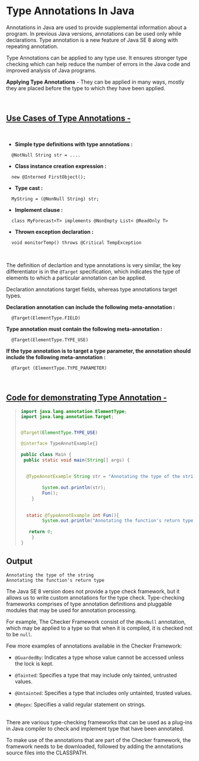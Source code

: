 # Type Annotations In Java

Annotations in Java are used to provide supplemental information about a program. In previous Java versions, annotations can be used only while declarations. Type annotation is a new feature of Java SE 8 along with repeating annotation.

Type Annotations can be applied to any type use. It ensures stronger type checking which can help reduce the number of errors in the Java code and improved analysis of Java programs.

**Applying Type Annotations** - They can be applied in many ways, mostly they are placed before the type to which they have been applied.

<br />

## <ins>Use Cases of Type Annotations -</ins>

<br />

- **Simple type definitions with type annotations :**
```
  @NotNull String str = ....
```
- **Class instance creation expression :**
```
  new @Interned FirstObject();
```
- **Type cast :**
```
  MyString = (@NonNull String) str;
```
- **Implement clause :**
```
  class MyForecast<T> implements @NonEmpty List< @ReadOnly T>
```
- **Thrown exception declaration :**
```
  void monitorTemp() throws @Critical TempException
```
<br />

The definition of declartion and type annotations is very similar, the key differentiator is in the `@Target` specification, which indicates 
the type of elements to which a particular annotation can be applied. 

Declaration annotations target fields, whereas type annotations target types. 

**Declaration annotation can include the following meta-annotation :**
```
  @Target(ElementType.FIELD)
```
**Type annotation must contain the following meta-annotation :**
```
  @Target(ElementType.TYPE_USE)
```
**If the type annotation is to target a type parameter, the annotation should include the following meta-annotation :**
```
  @Target (ElementType.TYPE_PARAMETER)
```
<br />

## <ins>Code for demonstrating Type Annotation -</ins>

>```java
>import java.lang.annotation.ElementType;
>import java.lang.annotation.Target;
> 
>
>@Target(ElementType.TYPE_USE)
>
>@interface TypeAnnotExample{}
>   
>public class Main {
>  public static void main(String[] args) {
>   
>   
>   @TypeAnnotExample String str = "Annotating the type of the string";    
>                                
>         System.out.println(str);
>         Fun();
>     }
>   
>   
>   static @TypeAnnotExample int Fun(){
>         System.out.println("Annotating the function's return type");    
>                               
>    return 0;
>     }
> }
>```

## Output
```
Annotating the type of the string
Annotating the function's return type
```

The Java SE 8 version does not provide a type check framework, but it allows us to write custom annotations for the type check. Type-checking frameworks comprises of type annotation definitions and pluggable modules that may be used for annotation processing. 

For example, The Checker Framework consist of the `@NonNull` annotation, which may be applied to a type so that when it is compiled, it is checked not to be `null`.

Few more examples of annotations available in the Checker Framework: 
- `@GuardedBy`: Indicates a type whose value cannot be accessed unless the lock is kept. 

- `@Tainted`: Specifies a type that may include only tainted, untrusted values.

- `@Untainted`: Specifies a type that includes only untainted, trusted values.

- `@Regex`: Specifies a valid regular statement on strings.

<br />
There are various type-checking frameworks that can be used as a plug-ins in Java compiler to check and implement type that have 
been annotated. 

To make use of the annotations that are part of the Checker framework,  the framework needs to be downloaded, followed by adding the annotations source files into the CLASSPATH.
